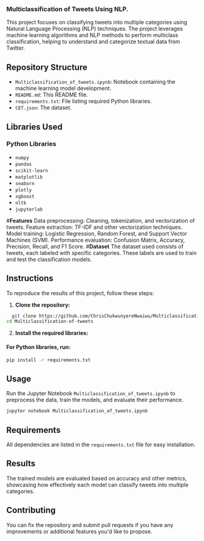 ### Multiclassification of Tweets Using NLP. 
This project focuses on classifying tweets into multiple categories using Natural Language Processing (NLP) techniques. The project leverages machine learning algorithms and NLP methods to perform multiclass classification, helping to understand and categorize textual data from Twitter.

## Repository Structure
- `Multiclassification_of_tweets.ipynb`: Notebook containing the machine learning model development.
- `README.md`: This README file.
- `requirements.txt`: File listing required Python libraries.
- `CET.json`: The dataset.

## Libraries Used

### Python Libraries

- `numpy`
- `pandas`
- `scikit-learn`
- `matplotlib`
- `seaborn`
- `plotly`
- `xgboost`
- `nltk`
- `jupyterlab`


#**Features**
Data preprocessing: Cleaning, tokenization, and vectorization of tweets.
Feature extraction: TF-IDF and other vectorization techniques.
Model training: Logistic Regression, Random Forest, and Support Vector Machines (SVM).
Performance evaluation: Confusion Matrix, Accuracy, Precision, Recall, and F1 Score.
#**Dataset**
The dataset used consists of tweets, each labeled with specific categories. These labels are used to train and test the classification models.


## Instructions

To reproduce the results of this project, follow these steps:

1. **Clone the repository:**
 ```sh
   git clone https://github.com/ChrisChukwunyereNwaiwu/Multiclassification-of-tweets.git
cd Multiclassification-of-tweets
```
   
2. **Install the required libraries:**

#### For Python libraries, run:

```sh
pip install -r requirements.txt
```

## Usage
Run the Jupyter Notebook `Multiclassification_of_tweets.ipynb` to preprocess the data, train the models, and evaluate their performance.

```sh
jupyter notebook Multiclassification_of_tweets.ipynb
```

## Requirements
All dependencies are listed in the `requirements.txt` file for easy installation.

## Results
The trained models are evaluated based on accuracy and other metrics, showcasing how effectively each model can classify tweets into multiple categories.

## Contributing
You can fix the repository and submit pull requests if you have any improvements or additional features you'd like to propose.
